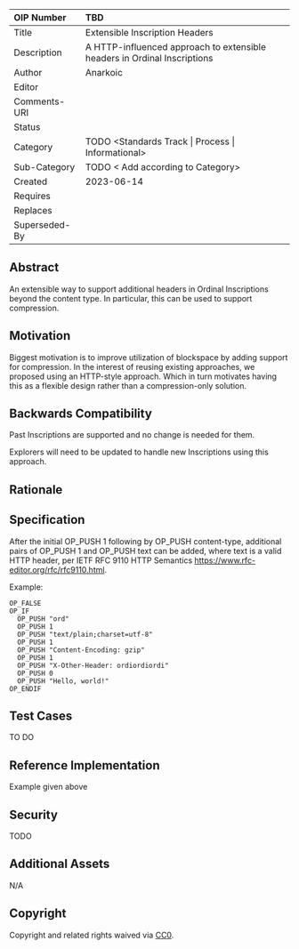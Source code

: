 OIP Number   | TBD
:-------------|:----
Title         | Extensible Inscription Headers
Description   | A HTTP-influenced approach to extensible headers in Ordinal Inscriptions
Author        | Anarkoic
Editor        | 
Comments-URI  | 
Status        | 
Category      | TODO <Standards Track \| Process \| Informational>
Sub-Category  | TODO < Add according to Category>
Created       | 2023-06-14
Requires      | 
Replaces      | 
Superseded-By | 


## Abstract
An extensible way to support additional headers in Ordinal Inscriptions beyond the content type. In particular, this can be used to support compression.

## Motivation

Biggest motivation is to improve utilization of blockspace by adding support for compression. In the interest of reusing 
existing approaches, we proposed using an HTTP-style approach. Which in turn motivates having this as a flexible design rather 
than a compression-only solution.

## Backwards Compatibility

Past Inscriptions are supported and no change is needed for them.

Explorers will need to be updated to handle new Inscriptions using this approach.

## Rationale


## Specification

After the initial OP_PUSH 1 following by OP_PUSH content-type, additional pairs of OP_PUSH 1 and OP_PUSH text can be added, where text is a valid HTTP header, per IETF RFC 9110 HTTP Semantics https://www.rfc-editor.org/rfc/rfc9110.html.

Example:

    OP_FALSE
    OP_IF
      OP_PUSH "ord"
      OP_PUSH 1
      OP_PUSH "text/plain;charset=utf-8"
      OP_PUSH 1
      OP_PUSH "Content-Encoding: gzip"
      OP_PUSH 1
      OP_PUSH "X-Other-Header: ordiordiordi"
      OP_PUSH 0
      OP_PUSH "Hello, world!"
    OP_ENDIF


## Test Cases
TO DO 

## Reference Implementation
Example given above

## Security
TODO

## Additional Assets
N/A

## Copyright
Copyright and related rights waived via [CC0](https://creativecommons.org/publicdomain/zero/1.0/).




